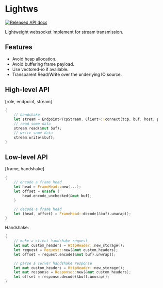 # Lightws

[![Released API docs](https://docs.rs/lightws/badge.svg)](https://docs.rs/lightws)

Lightweight websocket implement for stream transmission.

## Features

- Avoid heap allocation.
- Avoid buffering frame payload.
- Use vectored-io if available.
- Transparent Read/Write over the underlying IO source.

## High-level API

[role, endpoint, stream]

```rust
{
    // handshake
    let stream = Endpoint<TcpStream, Client>::connect(tcp, buf, host, path)?;
    // read some data
    stream.read(&mut buf);
    // write some data
    stream.write(&buf);
}
```

## Low-level API

[frame, handshake]

```rust
{
    // encode a frame head
    let head = FrameHead::new(...);
    let offset = unsafe {
        head.encode_unchecked(&mut buf);
    }

    // decode a frame head
    let (head, offset) = FrameHead::decode(&buf).unwrap();
}
```

Handshake:

```rust
{
    // make a client handshake request
    let mut custom_headers = HttpHeader::new_storage();
    let request = Request::new(&mut custom_headers);
    let offset = request.encode(&mut buf).unwrap();

    // parse a server handshake response
    let mut custom_headers = HttpHeader::new_storage();
    let mut response = Response::new(&mut custom_headers);
    let offset = response.decode(&buf).unwrap();
}
```
